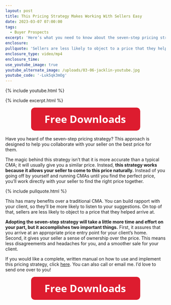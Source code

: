 ```yaml
---
layout: post
title: This Pricing Strategy Makes Working With Sellers Easy
date: 2023-03-07 07:00:00
tags:
  - Buyer Prospects
excerpt: 'Here’s what you need to know about the seven-step pricing strategy. '
enclosure:
pullquote: 'Sellers are less likely to object to a price that they helped arrive at. '
enclosure_type: video/mp4
enclosure_time:
use_youtube_image: true
youtube_alternate_image: /uploads/03-06-jacklin-youtube.jpg
youtube_code: '-Luk5qk3mOg'
---
```

{% include youtube.html %}

{% include excerpt.html %}

<center><a target="_blank" rel="noopener" href="https://join.gochicagolandhomes.com/ask/ab597613744316448f7c74a03df2d370"><img width="343" height="72" src="uploads/FreeDownloadsButton-343.png" /></a></center>

Have you heard of the seven-step pricing strategy? This approach is designed to help you collaborate with your seller on the best price for them.&nbsp;

The magic behind this strategy isn’t that it is more accurate than a typical CMA; it will usually give you a similar price. Instead, **this strategy works because it allows your seller to come to this price naturally.** Instead of you going off by yourself and running CMAs until you find the perfect price, you’ll work directly with your seller to find the right price together.&nbsp;

{% include pullquote.html %}

This has many benefits over a traditional CMA. You can build rapport with your client, so they’ll be more likely to listen to your suggestions. On top of that, sellers are less likely to object to a price that they helped arrive at.&nbsp;

**Adopting the seven-step strategy will take a little more time and effort on your part, but it accomplishes two important things.** First, it assures that you arrive at an appropriate price entry point for your client’s home. Second, it gives your seller a sense of ownership over the price. This means less disagreements and headaches for you, and a smoother sale for your client.&nbsp;

If you would like a complete, written manual on how to use and implement this pricing strategy, click [here](https://join.gochicagolandhomes.com/ask/58d673f17df2095109c512c3c0b31a39). You can also call or email me. I’d love to send one over to you!

<center><a href="https://join.gochicagolandhomes.com/ask/ab597613744316448f7c74a03df2d370"><img width="343" height="72" src="uploads/FreeDownloadsButton-343.png" /></a></center>